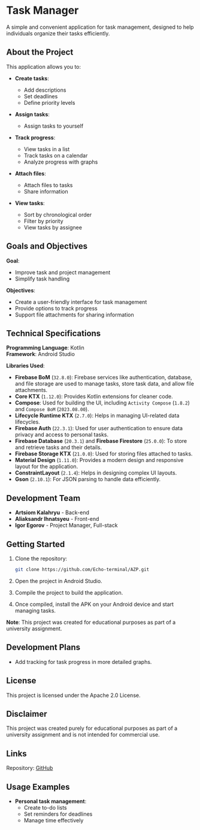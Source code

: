 # Task Manager

A simple and convenient application for task management, designed to help individuals organize their tasks efficiently.

## About the Project

This application allows you to:

- **Create tasks**:
  - Add descriptions
  - Set deadlines
  - Define priority levels

- **Assign tasks**:
  - Assign tasks to yourself

- **Track progress**:
  - View tasks in a list
  - Track tasks on a calendar
  - Analyze progress with graphs

- **Attach files**:
  - Attach files to tasks
  - Share information

- **View tasks**:
  - Sort by chronological order
  - Filter by priority
  - View tasks by assignee

## Goals and Objectives

**Goal**:  
- Improve task and project management
- Simplify task handling

**Objectives**:
- Create a user-friendly interface for task management
- Provide options to track progress
- Support file attachments for sharing information

## Technical Specifications

**Programming Language**: Kotlin  
**Framework**: Android Studio  

**Libraries Used**:
- **Firebase BoM** (`32.8.0`): Firebase services like authentication, database, and file storage are used to manage tasks, store task data, and allow file attachments.
- **Core KTX** (`1.12.0`): Provides Kotlin extensions for cleaner code.
- **Compose**: Used for building the UI, including `Activity Compose` (`1.8.2`) and `Compose BoM` (`2023.08.00`).
- **Lifecycle Runtime KTX** (`2.7.0`): Helps in managing UI-related data lifecycles.
- **Firebase Auth** (`22.3.1`): Used for user authentication to ensure data privacy and access to personal tasks.
- **Firebase Database** (`20.3.1`) and **Firebase Firestore** (`25.0.0`): To store and retrieve tasks and their details.
- **Firebase Storage KTX** (`21.0.0`): Used for storing files attached to tasks.
- **Material Design** (`1.11.0`): Provides a modern design and responsive layout for the application.
- **ConstraintLayout** (`2.1.4`): Helps in designing complex UI layouts.
- **Gson** (`2.10.1`): For JSON parsing to handle data efficiently.

## Development Team

- **Artsiom Kalahryu** - Back-end  
- **Aliaksandr Ihnatsyeu** - Front-end  
- **Igor Egorov** - Project Manager, Full-stack

## Getting Started

1. Clone the repository:

   ```bash
   git clone https://github.com/Echo-terminal/AZP.git
   
2. Open the project in Android Studio.
3. Compile the project to build the application.
4. Once compiled, install the APK on your Android device and start managing tasks.

**Note**: This project was created for educational purposes as part of a university assignment.

## Development Plans

- Add tracking for task progress in more detailed graphs.

## License

This project is licensed under the Apache 2.0 License.

## Disclaimer

This project was created purely for educational purposes as part of a university assignment and is not intended for commercial use.

## Links

Repository: [GitHub](https://github.com/Echo-terminal/AZP)

## Usage Examples

- **Personal task management**:
  - Create to-do lists
  - Set reminders for deadlines
  - Manage time effectively
